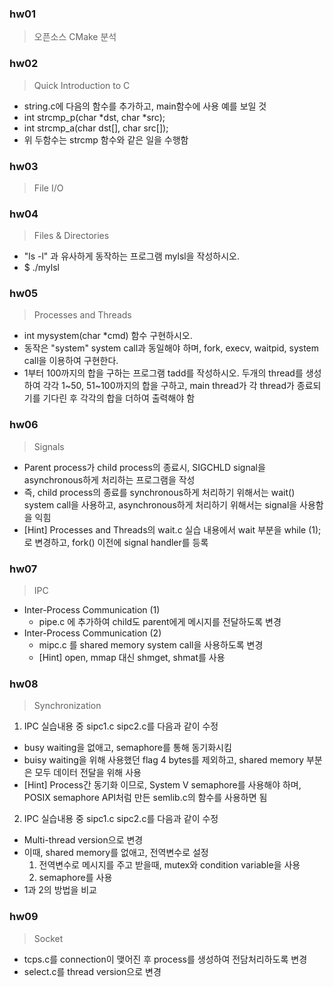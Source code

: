 ### hw01

> 오픈소스 CMake 분석

### hw02

> Quick Introduction to C
  
- string.c에 다음의 함수를 추가하고, main함수에 사용 예를 보일 것
- int strcmp_p(char *dst, char *src);
- int strcmp_a(char dst[], char src[]);
- 위 두함수는 strcmp 함수와 같은 일을 수행함
 
### hw03

> File I/O

### hw04

> Files & Directories

- "ls -l" 과 유사하게 동작하는 프로그램 mylsl을 작성하시오.
- $ ./mylsl

### hw05

> Processes and Threads

- int mysystem(char *cmd) 함수 구현하시오.
- 동작은 "system" system call과 동일해야 하며, fork, execv, waitpid, system call을 이용하여 구현한다.
- 1부터 100까지의 합을 구하는 프로그램 tadd를 작성하시오. 두개의 thread를 생성하여 각각 1~50, 51~100까지의 합을 구하고, main thread가 각 thread가 종료되기를 기다린 후 각각의 합을 더하여 출력해야 함


### hw06

> Signals

- Parent process가 child process의 종료시, SIGCHLD signal을 asynchronous하게 처리하는 프로그램을 작성
- 즉, child process의 종료를 synchronous하게 처리하기 위해서는 wait() system call을 사용하고, asynchronous하게 처리하기 위해서는 signal을 사용함을 익힘
- [Hint] Processes and Threads의 wait.c 실습 내용에서 wait 부분을 while (1); 로 변경하고, fork() 이전에 signal handler를 등록

### hw07

> IPC

- Inter-Process Communication (1) 
  - pipe.c 에 추가하여 child도 parent에게 메시지를 전달하도록 변경
- Inter-Process Communication (2)
  - mipc.c 를 shared memory system call을 사용하도록 변경
  - [Hint] open, mmap 대신 shmget, shmat를 사용

### hw08

> Synchronization

1. IPC 실습내용 중 sipc1.c sipc2.c를 다음과 같이 수정
- busy waiting을 없애고, semaphore를 통해 동기화시킴
- buisy waiting을 위해 사용했던 flag 4 bytes를 제외하고, shared memory 부분은 모두 데이터 전달을 위해 사용
- [Hint] Process간 동기화 이므로, System V semaphore를 사용해야 하며, POSIX semaphore API처럼 만든 semlib.c의 함수를 사용하면 됨

2. IPC 실습내용 중 sipc1.c sipc2.c를 다음과 같이 수정
- Multi-thread version으로 변경
- 이때, shared memory를 없애고, 전역변수로 설정
  1. 전역변수로 메시지를 주고 받을때, mutex와 condition variable을 사용 
  2. semaphore를 사용
- 1과 2의 방법을 비교


### hw09

> Socket

- tcps.c를 connection이 맺어진 후 process를 생성하여 전담처리하도록 변경
- select.c를 thread version으로 변경
